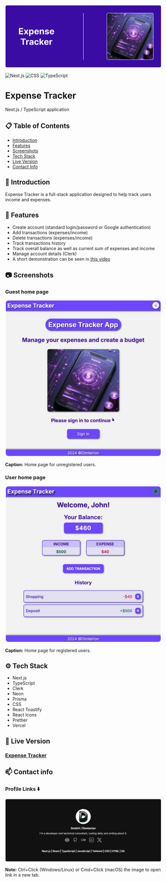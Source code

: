 <img src="./assets/images/expense_tracker_readme_header.svg" alt="Expense Tracker readme header" />

![Next.js](https://img.shields.io/badge/Next.js-000000?style=for-the-badge&logo=next.js&logoColor=white) ![CSS](https://img.shields.io/badge/CSS-1572B6?style=for-the-badge&logo=css3&logoColor=white) ![TypeScript](https://img.shields.io/badge/TypeScript-007ACC?style=for-the-badge&logo=typescript&logoColor=white)

# Expense Tracker

Next.js / TypeScript application

## 📋 Table of Contents

- [Introduction](#introduction)
- [Features](#features)
- [Screenshots](#screenshots)
- [Tech Stack](#tech-stack)
- [Live Version](#live-version)
- [Contact Info](#contact-info)

## <a id="introduction"></a>🔎 Introduction

Expense Tracker is a full-stack application designed to help track users income and expenses.

## <a id="features"></a>📌 Features

- Create account (standard login/password or Google authentication)
- Add transactions (expenses/income)
- Delete transactions (expenses/income)
- Track transactions history
- Track overall balance as well as current sum of expenses and income
- Manage account details (Clerk)
- A short demonstration can be seen in [this video](https://x.com/i/status/1822937099965788538)

## <a id="screenshots"></a>📷 Screenshots

### Guest home page

<img src="./assets/images/expense_tracker_guest_page.svg" alt="Expense Tracker guest page" />

**Caption:** Home page for unregistered users.

### User home page

<img src="./assets/images/expense_tracker_main_page.svg" alt="Expense Tracker main page" />

**Caption:** Home page for registered users.

## <a id="tech-stack"></a>⚙️ Tech Stack

- Next.js
- TypeScript
- Clerk
- Neon
- Prisma
- CSS
- React Toastify
- React Icons
- Prettier
- Vercel

## <a id="live-version"></a>🔗 Live Version

### [Expense Tracker](https://expense-tracker-lac-eta.vercel.app/)

## <a id="contact-info"></a>📫 Contact info

### Profile Links ⬇️

<a href="https://linktr.ee/dimterion">
  <img src="https://raw.githubusercontent.com/Dimterion/Dimterion/1521172f216f8f90db6b3b986c1cbb19994847eb/images/bio_link_image.svg" alt="Dimterion profile links image" />
</a>

**Note:** Ctrl+Click (Windows/Linux) or Cmd+Click (macOS) the image to open link in a new tab.
